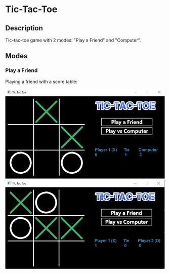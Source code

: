 # Tic-Tac-Toe

## Description

Tic-tac-toe game with 2 modes: "Play a Friend" and "Computer".

## Modes

### Play a Friend
Playing a friend with a score table:

![Computer mode URL](/MyCPPfirstGame/Computer.png?raw=true)
![Play a friend mode URL](/MyCPPfirstGame/Play_a_Friend.png?raw=true)






